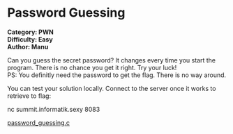 # Password Guessing

**Category: PWN <br>
Difficulty: Easy <br>
Author: Manu**

Can you guess the secret password? It changes every time you start the program. There is no chance you get it right. Try your luck! <br>
PS: You definitly need the password to get the flag. There is no way around.

You can test your solution locally. Connect to the server once it works to retrieve to flag:

nc summit.informatik.sexy 8083

[password_guessing.c](password_guessing.c)
